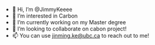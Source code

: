 - 👋 Hi, I’m @JimmyKeeee
- 👀 I’m interested in Carbon
- 🌱 I’m currently working on my Master degree
- 💞️ I’m looking to collaborate on cabon project!
- 📫 You can use jinming.ke@ubc.ca to reach out to me!


